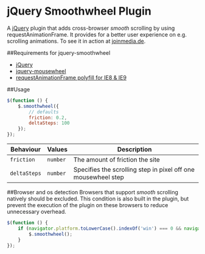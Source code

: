 jQuery Smoothwheel Plugin
=========================
A [jQuery](http://jquery.com/) plugin that adds cross-browser *smooth* scrolling by using requestAnimationFrame. It provides for a better user experience on e.g. scrolling animations. To see it in action at [joinmedia.de](http://joinmedia.de).

##Requirements for jquery-smoothwheel

- [jQuery](https://github.com/jquery/jquery)
- [jquery-mousewheel](https://github.com/brandonaaron/jquery-mousewheel/)
- [requestAnimationFrame polyfill for IE8 & IE9](https://gist.github.com/paulirish/1579671)

##Usage
```js
$(function () {
    $.smoothwheel({
        // defaults
        friction: 0.2,
        deltaSteps: 100
    });
});
```

| Behaviour           | Values              | Description                                                                                                                                          |
| ------------------- | ------------------- | ---------------------------------------------------------------------------------------------------------------------------------------------------- |
| `friction`     | `number`  | The amount of friction the site |
| `deltaSteps` | `number`   | Specifies the scrolling step in pixel off one mousewheel step|


##Browser and os detection
Browsers that support *smooth* scrolling natively should be excluded. This condition is also built in the plugin, but prevent the execution of the plugin on these browsers to reduce unnecessary overhead.
```js
$(function () {
    if (navigator.platform.toLowerCase().indexOf('win') === 0 && navigator.userAgent.toLowerCase().indexOf('firefox') === -1) {
        $.smoothwheel();
    }
});
```
